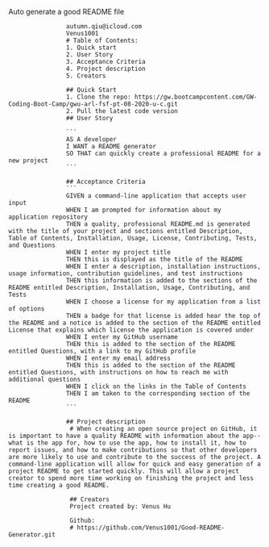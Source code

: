 Auto generate a good README file
                    
                    autumn.qiu@icloud.com
                    Venus1001 
                    # Table of Contents:
                    1. Quick start
                    2. User Story
                    3. Acceptance Criteria
                    4. Project description
                    5. Creators

                    ## Quick Start
                    1. Clone the repo: https://gw.bootcampcontent.com/GW-Coding-Boot-Camp/gwu-arl-fsf-pt-08-2020-u-c.git
                    2. Pull the latest code version
                    ## User Story
                    
                    ```
                    AS A developer
                    I WANT a README generator
                    SO THAT can quickly create a professional README for a new project
                    ```

                    ## Acceptance Criteria
                    ```
                    GIVEN a command-line application that accepts user input
                    WHEN I am prompted for information about my application repository
                    THEN a quality, professional README.md is generated with the title of your project and sections entitled Description, Table of Contents, Installation, Usage, License, Contributing, Tests, and Questions
                    WHEN I enter my project title
                    THEN this is displayed as the title of the README
                    WHEN I enter a description, installation instructions, usage information, contribution guidelines, and test instructions
                    THEN this information is added to the sections of the README entitled Description, Installation, Usage, Contributing, and Tests
                    WHEN I choose a license for my application from a list of options
                    THEN a badge for that license is added hear the top of the README and a notice is added to the section of the README entitled License that explains which license the application is covered under
                    WHEN I enter my GitHub username
                    THEN this is added to the section of the README entitled Questions, with a link to my GitHub profile
                    WHEN I enter my email address
                    THEN this is added to the section of the README entitled Questions, with instructions on how to reach me with additional questions
                    WHEN I click on the links in the Table of Contents
                    THEN I am taken to the corresponding section of the README
                    ```

                    ## Project description
                     # When creating an open source project on GitHub, it is important to have a quality README with information about the app--what is the app for, how to use the app, how to install it, how to report issues, and how to make contributions so that other developers are more likely to use and contribute to the success of the project. A command-line application will allow for quick and easy generation of a project README to get started quickly. This will allow a project creator to spend more time working on finishing the project and less time creating a good README.
                     
                     ## Creators
                     Project created by: Venus Hu 

                     Github: 
                     # https://github.com/Venus1001/Good-README-Generator.git